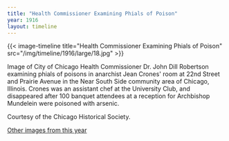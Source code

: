 ```yaml
---
title: "Health Commissioner Examining Phials of Poison"
year: 1916
layout: timeline
---
```


{{< image-timeline title="Health Commissioner Examining Phials of Poison" src="/img/timeline/1916/large/18.jpg" >}}


Image of City of Chicago Health Commissioner Dr. John Dill Robertson examining phials of poisons in anarchist Jean Crones' room at 22nd Street and Prairie Avenue in the Near South Side community area of Chicago, Illinois. Crones was an assistant chef at the University Club, and disappeared after 100 banquet attendees at a reception for Archbishop Mundelein were poisoned with arsenic. 

Courtesy of the Chicago Historical Society. 

[Other images from this year](/historical/timeline/1916)